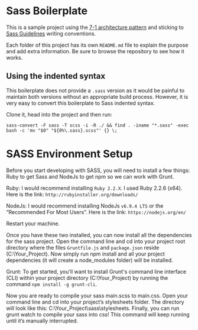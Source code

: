 # Sass Boilerplate

This is a sample project using the [7-1 architecture pattern](http://sass-guidelin.es/#architecture) and sticking to [Sass Guidelines](http://sass-guidelin.es) writing conventions.

Each folder of this project has its own `README.md` file to explain the purpose and add extra information. Be sure to browse the repository to see how it works.

## Using the indented syntax

This boilerplate does not provide a `.sass` version as it would be painful to maintain both versions without an appropriate build process. However, it is very easy to convert this boilerplate to Sass indented syntax.

Clone it, head into the project and then run:

```
sass-convert -F sass -T scss -i -R ./ && find . -iname "*.sass" -exec bash -c 'mv "$0" "${0%\.sass}.scss"' {} \;
```

# SASS Environment Setup

Before you start developing with SASS, you will need to install a few things: Ruby to get Sass and NodeJs to get npm so we can work with Grunt.

Ruby: I would recommend installing `Ruby 2.2.X`. I used Ruby 2.2.6 (x64). Here is the link: `http://rubyinstaller.org/downloads/`

NodeJs: I would recommend installing NodeJs `v6.9.4 LTS` or the “Recommended For Most Users”. Here is the link: `https://nodejs.org/en/`

Restart your machine.

Once you have these two installed, you can now install all the dependencies for the sass project. Open the command line and cd into your project root directory where the files `Gruntfile.js` and `package.json` reside (C:\Your_Project\). Now simply run npm install and all your project dependencies (it will create a node_modules folder) will be installed.

Grunt: To get started, you'll want to install Grunt's command line interface (CLI) within your project directory (C:\Your_Project\) by running the command `npm install -g grunt-cli`.

Now you are ready to compile your sass main.scss to main.css. Open your command line and cd into your project’s stylesheets folder. The directory will look like this: C:\Your_Project\sass\stylesheets. Finally, you can run grunt watch to compile your sass into css! This command will keep running until it’s manually interrupted.